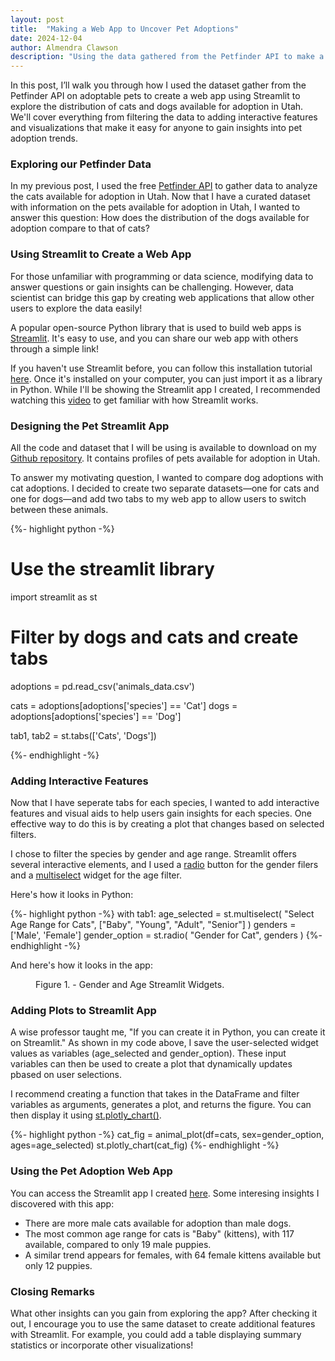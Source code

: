 ```yaml
---
layout: post
title:  "Making a Web App to Uncover Pet Adoptions"
date: 2024-12-04
author: Almendra Clawson
description: "Using the data gathered from the Petfinder API to make a Streamlit App"
---
```


<p class="intro"><span class="dropcap">I</span>n this post, I’ll walk you through how I used the dataset gather from the  Petfinder API on adoptable pets to create a web app using Streamlit to explore the distribution of cats and dogs available for adoption in Utah. We'll cover everything from filtering the data to adding interactive features and visualizations that make it easy for anyone to gain insights into pet adoption trends.</p>

### Exploring our Petfinder Data

In my previous post, I used the free [Petfinder API](https://www.petfinder.com/developers/) to gather data to analyze the cats available for adoption in Utah. Now that I have a curated dataset with information on the pets available for adoption in Utah, I wanted to answer this question: How does the distribution of the dogs available for adoption compare to that of cats?

### Using Streamlit to Create a Web App

For those unfamiliar with programming or data science, modifying data to answer questions or gain insights can be challenging. However, data scientist can bridge this gap by creating web applications that allow other users to explore the data easily! 

A popular open-source Python library that is used to build web apps is [Streamlit](https://streamlit.io/). It's easy to use, and you can share our web app with others through a simple link! 

If you haven't use Streamlit before, you can follow this installation tutorial [here](https://docs.streamlit.io/get-started/installation). Once it's installed on your computer, you can just import it as a library in Python. While I'll be showing the Streamlit app I created, I recommended watching this [video](https://www.youtube.com/watch?v=sogNluduBQQ) to get familiar with how Streamlit works.

### Designing the Pet Streamlit App

All the code and dataset that I will be using is available to download on my [Github repository](https://github.com/clawmendra/petfinder). It contains profiles of pets available for adoption in Utah.

To answer my motivating question, I wanted to compare dog adoptions with cat adoptions. I decided to create two separate datasets—one for cats and one for dogs—and add two tabs to my web app to allow users to switch between these animals.

{%- highlight python -%}
# Use the streamlit library
import streamlit as st

# Filter by dogs and cats and create tabs
adoptions = pd.read_csv('animals_data.csv')

cats = adoptions[adoptions['species'] == 'Cat']
dogs = adoptions[adoptions['species'] == 'Dog']

tab1, tab2 = st.tabs(['Cats', 'Dogs'])

{%- endhighlight -%}

### Adding Interactive Features

Now that I have seperate tabs for each species, I wanted to add interactive features and visual aids to help users gain insights for each species. One effective way to do this is by creating a plot that changes based on selected filters.

I chose to filter the species by gender and age range. Streamlit offers several interactive elements, and I used a [radio](https://docs.streamlit.io/develop/api-reference/widgets/st.radio) button for the gender filers and a [multiselect](https://docs.streamlit.io/develop/api-reference/widgets/st.multiselect) widget for the age filter.

Here's how it looks in Python:

{%- highlight python -%}
with tab1:
    age_selected = st.multiselect(
        "Select Age Range for Cats",
        ["Baby", "Young", "Adult", "Senior"]
    )
    genders = ['Male', 'Female']
    gender_option = st.radio(
        "Gender for Cat",
        genders
    )
{%- endhighlight -%}

And here's how it looks in the app:

<figure> <img src="{{site.url}}/{{site.baseurl}}/assets/img/widgets-st.png" alt=""> <figcaption> Figure 1. - Gender and Age Streamlit Widgets.</figcaption> </figure>


### Adding Plots to Streamlit App

A wise professor taught me, "If you can create it in Python, you can create it on Streamlit." As shown in my code above, I save the user-selected widget values as variables (age_selected and gender_option). These input variables can then be used to create a plot that dynamically updates pbased on user selections.

I recommend creating a function that takes in the DataFrame and filter variables as arguments, generates a plot, and returns the figure. You can then display it using [st.plotly_chart()](https://docs.streamlit.io/develop/api-reference/charts/st.plotly_chart).

{%- highlight python -%}
cat_fig = animal_plot(df=cats, sex=gender_option, ages=age_selected)
st.plotly_chart(cat_fig)
{%- endhighlight -%}

### Using the Pet Adoption Web App
You can access the Streamlit app I created [here](https://clawmendra-petfinder-st-pet-mmw1ml.streamlit.app/). Some interesing insights I discovered with this app:
* There are more male cats available for adoption than male dogs.
* The most common age range for cats is "Baby" (kittens), with 117 available, compared to only 19 male puppies.
* A similar trend appears for females, with 64 female kittens available but only 12 puppies.

### Closing Remarks

What other insights can you gain from exploring the app? After checking it out, I encourage you to use the same dataset to create additional features with Streamlit. For example, you could add a table displaying summary statistics or incorporate other visualizations!
